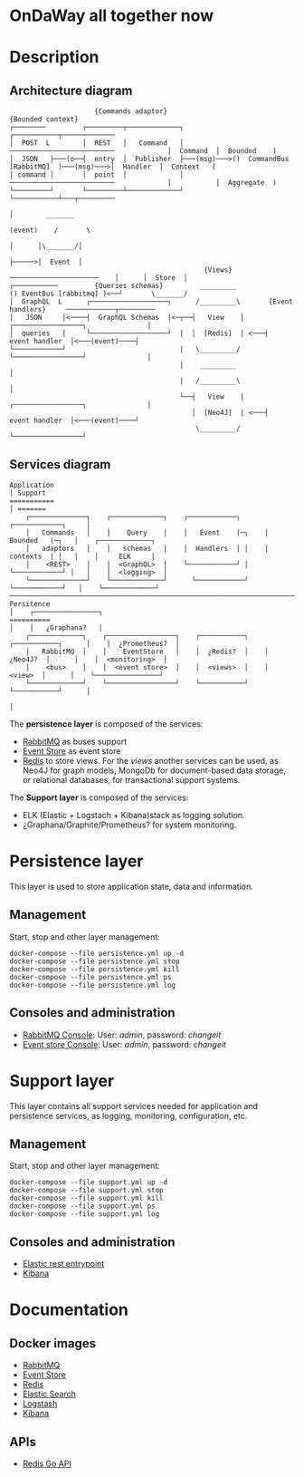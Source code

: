 OnDaWay all together now
========================

# Description

## Architecture diagram

                         {Commands adaptor}                                                           {Bounded context}
    ┌────────         ┌─────────┬─────────────┐                                                    ┌───────────┬─────────────            
    │  POST  L        │  REST   │   Command   │             ──────────────────────────             │  Command  │  Bounded    )           
    │  JSON   ├───(o──┤  entry  │  Publisher  ├───(msg)───>()  CommandBus [RabbitMQ]  )───(msg)───>│  Handler  │  Context   (            
    │ command │       │  point  │             │             ──────────────────────────             │           │  Aggregate  )           
    └─────────┘       └─────────┴─────────────┘                                                    └───────────┴───┬─────────            
                                                                                                                   │        _______    
                                                                                                                (event)    /       \   
                                                                                                                   │      │\_______/│  
                                                                                                                   ├─────>│  Event  │  
                                                    {Views}                              ──────────────────────    │      │  Store  │  
    ┌───────────         {Queries schemas}         _________                            () EventBus [rabbitmq] )<──┘       \_______/   
    │  GraphQL  L      ┌───────────────────┐      /_________\       {Event handlers}     ────────────┬─────────                                 
    │   JSON     │<────┤  GraphQL Schemas  |<─┬──┤   View    │     ┌─────────────────┐               │
    │  queries   │     └───────────────────┘  |  │  [Redis]  │ <───┤  event handler  │<───(event)────┤
    └────────────┘                            |   \_________/      └─────────────────┘               │
                                              |    _________                                         │
                                              |   /_________\                                        │
                                              └──┤   View    |     ┌─────────────────┐               │
                                                 │  [Neo4J]  | <───┤  event handler  │<───(event)────┘
                                                  \_________/      └─────────────────┘


## Services diagram

    Application                                                                       │ Support
    ===========                                                                       │ =======
        ┌──────────────┐    ┌─────────────┐    ┌────────────┐      ┌────────────┐     │  
        │   Commands   │    │    Query    │    │   Event    |─┐    │  Bounded   |─┐   │    ┌─────────────┐
        │   adaptors   │    │   schemas   │    │  Handlers  │ │    │  contexts  | │   │    │     ELK     │
        │    <REST>    │    │  <GraphQL>  │    └────────────┘ │    └────────────┘ │   │    │  <logging>  │
        └──────────────┘    └─────────────┘      └────────────┘      └────────────┘   │    └─────────────┘
    ──────────────────────────────────────────────────────────────────────────────────┤
    Persitence                                                                        │    ┌────────────────┐
    ==========                                                                        │    │   ¿Graphana?   │
        ┌─────────────┐    ┌─────────────────┐    ┌───────────┐    ┌───────────┐      │    │  ¿Prometheus?  │
        │   RabbitMQ  │    │    EventStore   │    │  ¿Redis?  │    │  ¿Neo4J?  │      │    │  <monitoring>  │   
        │    <bus>    │    │  <event store>  │    │  <views>  │    │   <view>  │      │    └────────────────┘
        └─────────────┘    └─────────────────┘    └───────────┘    └───────────┘      │
                                                                                      │


The **persistence layer** is composed of the services:

  - [RabbitMQ](https://www.rabbitmq.com/) as buses support
  - [Event Store](https://geteventstore.com/) as event store
  - [Redis](http://redis.io) to store views. For the *views* another services can be used, as Neo4J for graph models, MongoDb for document-based data storage, or relational databases, for transactional support systems.

The **Support layer** is composed of the services:

  - ELK (Elastic + Logstach + Kibana)stack as logging solution.
  - ¿Graphana/Graphite/Prometheus? for system monitoring.


# Persistence layer 

This layer is used to store application state, data and information. 

## Management

Start, stop and other layer management: 

    docker-compose --file persistence.yml up -d
    docker-compose --file persistence.yml stop
    docker-compose --file persistence.yml kill
    docker-compose --file persistence.yml ps 
    docker-compose --file persistence.yml log 

## Consoles and administration

  - [RabbitMQ Console](http://localhost:15672): User: *admin*, password: *changeit*
  - [Event store Console](http://localhost:2113): User: *admin*, password: *changeit*


# Support layer 

This layer contains all support services needed for application and persistence services, as logging, monitoring, configuration, etc.

## Management

Start, stop and other layer management: 

    docker-compose --file support.yml up -d
    docker-compose --file support.yml stop
    docker-compose --file support.yml kill
    docker-compose --file support.yml ps 
    docker-compose --file support.yml log 

## Consoles and administration

  - [Elastic rest entrypoint](http://localhost:9200/) 
  - [Kibana](http://localhost:5601)


# Documentation

## Docker images

  - [RabbitMQ](https://hub.docker.com/_/rabbitmq/)
  - [Event Store](https://hub.docker.com/r/madkom/eventstore-docker/)
  - [Redis](https://hub.docker.com/_/redis/)
  - [Elastic Search](https://hub.docker.com/_/elasticsearch/)
  - [Logstash](https://hub.docker.com/_/logstash/)
  - [Kibana](https://hub.docker.com/_/kibana/)


## APIs

  - [Redis Go API](https://github.com/go-redis/redis)
